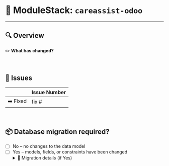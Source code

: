 # 🐍 ModuleStack: `careassist-odoo`

---
## 🔍 Overview
✏️ **What has changed?**<br/>
<blockquote>  
<!-- Heres the place for your stuff -->  

</blockquote>  
<br/>

## 🧾 Issues

|                         | Issue Number             |  
|-------------------------|------------------------|  
| ➡️ Fixed | fix #     |  
<br/>


## 📦 Database migration required?

- [ ] No – no changes to the data model
- [ ] Yes – models, fields, or constraints have been changed  
  <details><summary>📜 Migration details (if Yes)</summary>